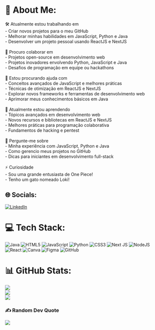 # 💫 About Me:
🛠️ Atualmente estou trabalhando em<br>- Criar novos projetos para o meu GitHub<br>- Melhorar minhas habilidades em JavaScript, Python e Java<br>- Desenvolver um projeto pessoal usando ReactJS e NextJS<br><br>🤝 Procuro colaborar em<br>- Projetos open-source em desenvolvimento web<br>- Projetos inovadores envolvendo Python, JavaScript e Java<br>- Desafios de programação em equipe ou hackathons<br><br>🧠 Estou procurando ajuda com<br>- Conceitos avançados de JavaScript e melhores práticas<br>- Técnicas de otimização em ReactJS e NextJS<br>- Explorar novos frameworks e ferramentas de desenvolvimento web<br>- Aprimorar meus conhecimentos básicos em Java<br><br>🌱 Atualmente estou aprendendo<br>- Tópicos avançados em desenvolvimento web<br>- Novos recursos e bibliotecas em ReactJS e NextJS<br>- Melhores práticas para programação colaborativa<br>- Fundamentos de hacking e pentest<br><br>💬 Pergunte-me sobre<br>- Minha experiência com JavaScript, Python e Java<br>- Como gerencio meus projetos no GitHub<br>- Dicas para iniciantes em desenvolvimento full-stack<br><br>⚡ Curiosidade<br>- Sou uma grande entusiasta de One Piece!<br>- Tenho um gato nomeado Loki!


## 🌐 Socials:
[![LinkedIn](https://img.shields.io/badge/LinkedIn-%230077B5.svg?logo=linkedin&logoColor=white)](https://linkedin.com/in/anna-julia-santos-94445b1a5) 

# 💻 Tech Stack:
![Java](https://img.shields.io/badge/java-%23ED8B00.svg?style=for-the-badge&logo=openjdk&logoColor=white) ![HTML5](https://img.shields.io/badge/html5-%23E34F26.svg?style=for-the-badge&logo=html5&logoColor=white) ![JavaScript](https://img.shields.io/badge/javascript-%23323330.svg?style=for-the-badge&logo=javascript&logoColor=%23F7DF1E) ![Python](https://img.shields.io/badge/python-3670A0?style=for-the-badge&logo=python&logoColor=ffdd54) ![CSS3](https://img.shields.io/badge/css3-%231572B6.svg?style=for-the-badge&logo=css3&logoColor=white) ![Next JS](https://img.shields.io/badge/Next-black?style=for-the-badge&logo=next.js&logoColor=white) ![NodeJS](https://img.shields.io/badge/node.js-6DA55F?style=for-the-badge&logo=node.js&logoColor=white) ![React](https://img.shields.io/badge/react-%2320232a.svg?style=for-the-badge&logo=react&logoColor=%2361DAFB) ![Canva](https://img.shields.io/badge/Canva-%2300C4CC.svg?style=for-the-badge&logo=Canva&logoColor=white) ![Figma](https://img.shields.io/badge/figma-%23F24E1E.svg?style=for-the-badge&logo=figma&logoColor=white) ![GitHub](https://img.shields.io/badge/github-%23121011.svg?style=for-the-badge&logo=github&logoColor=white)
# 📊 GitHub Stats:
![](https://github-readme-stats.vercel.app/api?username=ajprm&theme=radical&hide_border=false&include_all_commits=false&count_private=false)<br/>
![](https://github-readme-streak-stats.herokuapp.com/?user=ajprm&theme=radical&hide_border=false)<br/>
![](https://github-readme-stats.vercel.app/api/top-langs/?username=ajprm&theme=radical&hide_border=false&include_all_commits=false&count_private=false&layout=compact)

### ✍️ Random Dev Quote
![](https://quotes-github-readme.vercel.app/api?type=vetical&theme=gruvbox)

<!-- Proudly created with GPRM ( https://gprm.itsvg.in ) -->
